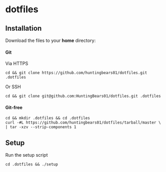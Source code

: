 dotfiles
==========

## Installation

Download the files to your **home** directory:

#### Git

Via HTTPS
```
cd && git clone https://github.com/huntingbears01/dotfiles.git .dotfiles
```
Or SSH
```
cd && git clone git@github.com:HuntingBears01/dotfiles.git .dotfiles
```
#### Git-free

```
cd && mkdir .dotfiles && cd .dotfiles
curl -#L https://github.com/huntingbears01/dotfiles/tarball/master \
| tar -xzv --strip-components 1
```

## Setup

Run the setup script
```
cd .dotfiles && ./setup
```

